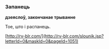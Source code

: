 ### Запанець
**дзеяслоў, закончанае трыванне**

Тое, што і распанець.

<a rel="author">[http://rv-blr.com/](http://rv-blr.com/slounik.jsp?letterId=0&maskId=0&pageId=1051)</a>
